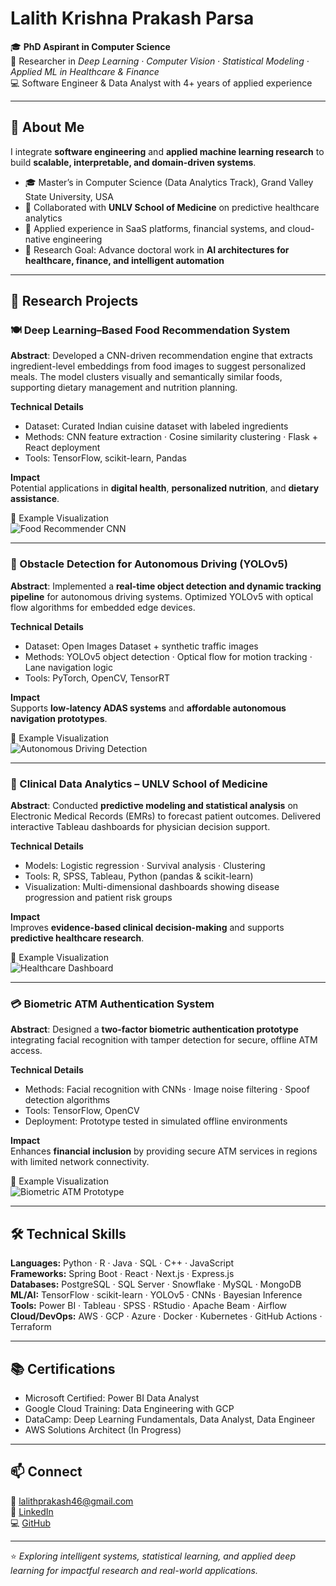 # Lalith Krishna Prakash Parsa  

🎓 **PhD Aspirant in Computer Science**  
🔬 Researcher in *Deep Learning · Computer Vision · Statistical Modeling · Applied ML in Healthcare & Finance*  
💻 Software Engineer & Data Analyst with 4+ years of applied experience  

---

## 📘 About Me  

I integrate **software engineering** and **applied machine learning research** to build **scalable, interpretable, and domain-driven systems**.  

- 🎓 Master’s in Computer Science (Data Analytics Track), Grand Valley State University, USA  
- 🔬 Collaborated with **UNLV School of Medicine** on predictive healthcare analytics  
- 💼 Applied experience in SaaS platforms, financial systems, and cloud-native engineering  
- 🎯 Research Goal: Advance doctoral work in **AI architectures for healthcare, finance, and intelligent automation**  

---

## 🔬 Research Projects  

### 🍽️ Deep Learning–Based Food Recommendation System  
**Abstract**: Developed a CNN-driven recommendation engine that extracts ingredient-level embeddings from food images to suggest personalized meals. The model clusters visually and semantically similar foods, supporting dietary management and nutrition planning.  

**Technical Details**  
- Dataset: Curated Indian cuisine dataset with labeled ingredients  
- Methods: CNN feature extraction · Cosine similarity clustering · Flask + React deployment  
- Tools: TensorFlow, scikit-learn, Pandas  

**Impact**  
Potential applications in **digital health**, **personalized nutrition**, and **dietary assistance**.  

📸 Example Visualization  
![Food Recommender CNN](projects/food-recommender/images/cnn_food.png)  

---

### 🚗 Obstacle Detection for Autonomous Driving (YOLOv5)  
**Abstract**: Implemented a **real-time object detection and dynamic tracking pipeline** for autonomous driving systems. Optimized YOLOv5 with optical flow algorithms for embedded edge devices.  

**Technical Details**  
- Dataset: Open Images Dataset + synthetic traffic images  
- Methods: YOLOv5 object detection · Optical flow for motion tracking · Lane navigation logic  
- Tools: PyTorch, OpenCV, TensorRT  

**Impact**  
Supports **low-latency ADAS systems** and **affordable autonomous navigation prototypes**.  

📸 Example Visualization  
![Autonomous Driving Detection](projects/autonomous-driving/images/yolo_autonomous.png)  

---

### 🏥 Clinical Data Analytics – UNLV School of Medicine  
**Abstract**: Conducted **predictive modeling and statistical analysis** on Electronic Medical Records (EMRs) to forecast patient outcomes. Delivered interactive Tableau dashboards for physician decision support.  

**Technical Details**  
- Models: Logistic regression · Survival analysis · Clustering  
- Tools: R, SPSS, Tableau, Python (pandas & scikit-learn)  
- Visualization: Multi-dimensional dashboards showing disease progression and patient risk groups  

**Impact**  
Improves **evidence-based clinical decision-making** and supports **predictive healthcare research**.  

📸 Example Visualization  
![Healthcare Dashboard](projects/clinical-analytics/images/emr_dashboard.png)  

---

### 💳 Biometric ATM Authentication System  
**Abstract**: Designed a **two-factor biometric authentication prototype** integrating facial recognition with tamper detection for secure, offline ATM access.  

**Technical Details**  
- Methods: Facial recognition with CNNs · Image noise filtering · Spoof detection algorithms  
- Tools: TensorFlow, OpenCV  
- Deployment: Prototype tested in simulated offline environments  

**Impact**  
Enhances **financial inclusion** by providing secure ATM services in regions with limited network connectivity.  

📸 Example Visualization  
![Biometric ATM Prototype](projects/biometric-atm/images/atm_biometric.png)  

---

## 🛠️ Technical Skills  

**Languages:** Python · R · Java · SQL · C++ · JavaScript  
**Frameworks:** Spring Boot · React · Next.js · Express.js  
**Databases:** PostgreSQL · SQL Server · Snowflake · MySQL · MongoDB  
**ML/AI:** TensorFlow · scikit-learn · YOLOv5 · CNNs · Bayesian Inference  
**Tools:** Power BI · Tableau · SPSS · RStudio · Apache Beam · Airflow  
**Cloud/DevOps:** AWS · GCP · Azure · Docker · Kubernetes · GitHub Actions · Terraform  

---

## 📚 Certifications  

- Microsoft Certified: Power BI Data Analyst  
- Google Cloud Training: Data Engineering with GCP  
- DataCamp: Deep Learning Fundamentals, Data Analyst, Data Engineer  
- AWS Solutions Architect (In Progress)  

---

## 📫 Connect  

📧 [lalithprakash46@gmail.com](mailto:lalithprakash46@gmail.com)  
🔗 [LinkedIn](https://linkedin.com/in/parsalalith)  
💻 [GitHub](https://github.com/LkP23)  

---

⭐ *Exploring intelligent systems, statistical learning, and applied deep learning for impactful research and real-world applications.*  
